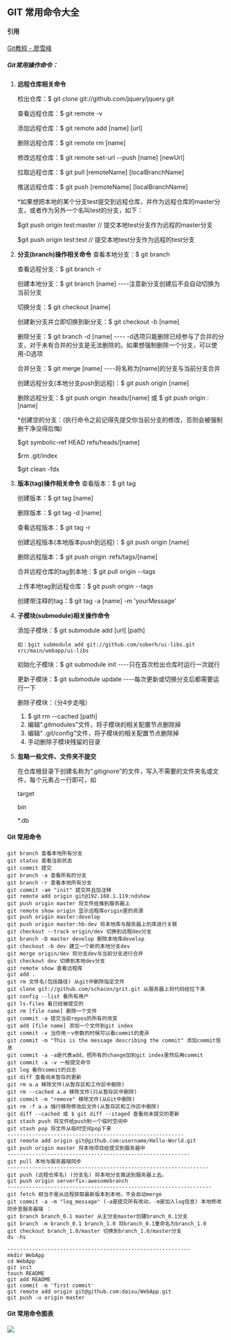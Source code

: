 
## GIT 常用命令大全
#### 引用
[Git教程 - 廖雪峰](https://www.liaoxuefeng.com/wiki/0013739516305929606dd18361248578c67b8067c8c017b000/)

##### Git常用操作命令：
1. **远程仓库相关命令**

   检出仓库：$ git clone git://github.com/jquery/jquery.git

   查看远程仓库：$ git remote -v

   添加远程仓库：$ git remote add [name] [url]

   删除远程仓库：$ git remote rm [name]

   修改远程仓库：$ git remote set-url --push [name] [newUrl]

   拉取远程仓库：$ git pull [remoteName] [localBranchName]

   推送远程仓库：$ git push [remoteName] [localBranchName]

   *如果想把本地的某个分支test提交到远程仓库，并作为远程仓库的master分支，或者作为另外一个名叫test的分支，如下：

   $git push origin test:master         // 提交本地test分支作为远程的master分支

   $git push origin test:test              // 提交本地test分支作为远程的test分支

2. **分支(branch)操作相关命令**
    查看本地分支：$ git branch

    查看远程分支：$ git branch -r

    创建本地分支：$ git branch [name] ----注意新分支创建后不会自动切换为当前分支

    切换分支：$ git checkout [name]

    创建新分支并立即切换到新分支：$ git checkout -b [name]

    删除分支：$ git branch -d [name] ---- -d选项只能删除已经参与了合并的分支，对于未有合并的分支是无法删除的。如果想强制删除一个分支，可以使用-D选项

    合并分支：$ git merge [name] ----将名称为[name]的分支与当前分支合并

    创建远程分支(本地分支push到远程)：$ git push origin [name]

    删除远程分支：$ git push origin :heads/[name] 或 $ git push origin :[name]

    *创建空的分支：(执行命令之前记得先提交你当前分支的修改，否则会被强制删干净没得后悔)

    $git symbolic-ref HEAD refs/heads/[name]

    $rm .git/index

    $git clean -fdx

3. **版本(tag)操作相关命令**
    查看版本：$ git tag

    创建版本：$ git tag [name]

    删除版本：$ git tag -d [name]

    查看远程版本：$ git tag -r

    创建远程版本(本地版本push到远程)：$ git push origin [name]

    删除远程版本：$ git push origin :refs/tags/[name]

    合并远程仓库的tag到本地：$ git pull origin --tags

    上传本地tag到远程仓库：$ git push origin --tags

    创建带注释的tag：$ git tag -a [name] -m 'yourMessage'

4. **子模块(submodule)相关操作命令**

    添加子模块：$ git submodule add [url] [path]

       如：$git submodule add git://github.com/soberh/ui-libs.git src/main/webapp/ui-libs
    初始化子模块：$ git submodule init  ----只在首次检出仓库时运行一次就行

    更新子模块：$ git submodule update ----每次更新或切换分支后都需要运行一下

    删除子模块：（分4步走哦）
     1) $ git rm --cached [path]
     2) 编辑“.gitmodules”文件，将子模块的相关配置节点删除掉
     3) 编辑“ .git/config”文件，将子模块的相关配置节点删除掉
     4) 手动删除子模块残留的目录

5. **忽略一些文件、文件夹不提交**

    在仓库根目录下创建名称为“.gitignore”的文件，写入不需要的文件夹名或文件，每个元素占一行即可，如

    target

    bin

    *.db


#### Git 常用命令

    git branch 查看本地所有分支
    git status 查看当前状态
    git commit 提交
    git branch -a 查看所有的分支
    git branch -r 查看本地所有分支
    git commit -am "init" 提交并且加注释
    git remote add origin git@192.168.1.119:ndshow
    git push origin master 将文件给推到服务器上
    git remote show origin 显示远程库origin里的资源
    git push origin master:develop
    git push origin master:hb-dev 将本地库与服务器上的库进行关联
    git checkout --track origin/dev 切换到远程dev分支
    git branch -D master develop 删除本地库develop
    git checkout -b dev 建立一个新的本地分支dev
    git merge origin/dev 将分支dev与当前分支进行合并
    git checkout dev 切换到本地dev分支
    git remote show 查看远程库
    git add .
    git rm 文件名(包括路径) 从git中删除指定文件
    git clone git://github.com/schacon/grit.git 从服务器上将代码给拉下来
    git config --list 看所有用户
    git ls-files 看已经被提交的
    git rm [file name] 删除一个文件
    git commit -a 提交当前repos的所有的改变
    git add [file name] 添加一个文件到git index
    git commit -v 当你用－v参数的时候可以看commit的差异
    git commit -m "This is the message describing the commit" 添加commit信息
    git commit -a -a是代表add，把所有的change加到git index里然后再commit
    git commit -a -v 一般提交命令
    git log 看你commit的日志
    git diff 查看尚未暂存的更新
    git rm a.a 移除文件(从暂存区和工作区中删除)
    git rm --cached a.a 移除文件(只从暂存区中删除)
    git commit -m "remove" 移除文件(从Git中删除)
    git rm -f a.a 强行移除修改后文件(从暂存区和工作区中删除)
    git diff --cached 或 $ git diff --staged 查看尚未提交的更新
    git stash push 将文件给push到一个临时空间中
    git stash pop 将文件从临时空间pop下来
    ---------------------------------------------------------
    git remote add origin git@github.com:username/Hello-World.git
    git push origin master 将本地项目给提交到服务器中
    -----------------------------------------------------------
    git pull 本地与服务器端同步
    -----------------------------------------------------------------
    git push (远程仓库名) (分支名) 将本地分支推送到服务器上去。
    git push origin serverfix:awesomebranch
    ------------------------------------------------------------------
    git fetch 相当于是从远程获取最新版本到本地，不会自动merge
    git commit -a -m "log_message" (-a是提交所有改动，-m是加入log信息) 本地修改同步至服务器端 ：
    git branch branch_0.1 master 从主分支master创建branch_0.1分支
    git branch -m branch_0.1 branch_1.0 将branch_0.1重命名为branch_1.0
    git checkout branch_1.0/master 切换到branch_1.0/master分支
    du -hs

    -----------------------------------------------------------
    mkdir WebApp
    cd WebApp
    git init
    touch README
    git add README
    git commit -m 'first commit'
    git remote add origin git@github.com:daixu/WebApp.git
    git push -u origin master

#### Git 常用命令图表
![](http://img.my.csdn.net/uploads/201209/20/1348128829_8278.png)











